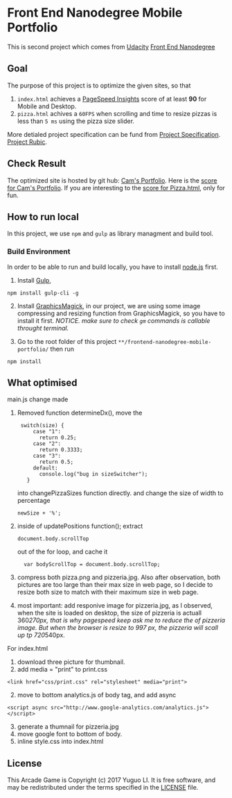 # Front End Nanodegree Mobile Portfolio

This is second project which comes from [Udacity](https://udacity.com/) [Front End Nanodegree](https://www.udacity.com/course/--nd001-cn-advanced)

## Goal
The purpose of this project is to optimize the given sites, so that 
1. ```index.html``` achieves a [PageSpeed Insights](https://developers.google.com/speed/pagespeed/insights/) score of at least **90** for Mobile and Desktop.
2. ```pizza.html``` achives a ```60FPS``` when scrolling and time to resize pizzas is less than ```5 ms``` using the pizza size slider.

More detialed project specification can be fund from [Project Specification](PROJECT-SPECIFICATION.md). [Project Rubic](https://review.udacity.com/#!/rubrics/16/view). 

## Check Result
The optimized site is hosted by git hub: [Cam's Portfolio](https://hugo626.github.io/frontend-nanodegree-mobile-portfolio/dist/index.html). 
Here is the [score for Cam's Portfolio](https://developers.google.com/speed/pagespeed/insights/?url=https%3A%2F%2Fhugo626.github.io%2Ffrontend-nanodegree-mobile-portfolio%2Fdist%2Findex.html&tab=desktop). If you are interesting to the [score for Pizza.html](https://developers.google.com/speed/pagespeed/insights/?url=https%3A%2F%2Fhugo626.github.io%2Ffrontend-nanodegree-mobile-portfolio%2Fdist%2Fviews%2Fpizza.html), only for fun.

## How to run local
In this project, we use ```npm``` and ```gulp``` as library managment and build tool. 
### Build Environment
In order to be able to run and build locally, you have to install [node.js](https://nodejs.org/en/download/) first. 
1. Install [Gulp](http://gulpjs.com/), 
```
npm install gulp-cli -g
```
2. Install [GraphicsMagick](http://www.graphicsmagick.org/), in our project, we are using some image compressing and resizing function from GraphicsMagick, so you have to install it first. *NOTICE. make sure to check ```gm``` commands is callable throught terminal.*

3. Go to the root folder of this project ```**/frontend-nanodegree-mobile-portfolio/``` then run 
```
npm install
```


## What optimised
main.js
change made
1. Removed function determineDx(), move the  
   ``` 
    switch(size) {
        case "1":
          return 0.25;
        case "2":
          return 0.3333;
        case "3":
          return 0.5;
        default:
          console.log("bug in sizeSwitcher");
      }
    ```
    into changePizzaSizes function directly. and change the size of width to percentage 
    ```
    newSize + '%';
    ```
        
2. inside of updatePositions function(); extract 
    ```
    document.body.scrollTop     
    ```
    out of the for loop, and cache it 
    ```
      var bodyScrollTop = document.body.scrollTop;
    ```  
3. compress both pizza.png and pizzeria.jpg. Also after observation, both pictures are too large than their max size in web page, so I decide to resize both size to match with their maximum size in web page.
4. most important: add responive image for pizzeria.jpg, as I observed, when the site is loaded on desktop, the size of pizzeria is actuall 360*270px, that is why pagespeed keep ask me to reduce the of pizzeria image. But when the browser is resize to 997 px, the pizzeria will scall up tp 720*540px. 

For index.html
1. download three picture for thumbnail.
2. add media = "print" to print.css
```
<link href="css/print.css" rel="stylesheet" media="print">
```
2. move to bottom analytics.js of body tag, and add async
```
<script async src="http://www.google-analytics.com/analytics.js"></script>
```
3. generate a thumnail for pizzeria.jpg
4. move google font to bottom of body.
5. inline style.css into index.html

## License
This Arcade Game is Copyright (c) 2017 Yuguo LI. It is free software, and may be redistributed under the terms specified in the [LICENSE](LICENSE) file.